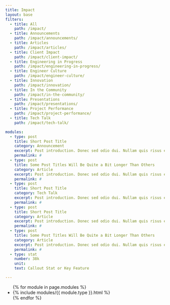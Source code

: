 ```yaml
---
title: Impact
layout: base
filters:
  - title: All
    path: /impact/
  - title: Announcements
    path: /impact/announcements/
  - title: Articles
    path: /impact/articles/
  - title: Client Impact
    path: /impact/client-impact/
  - title: Engineering in Progress
    path: /impact/engineering-in-progress/
  - title: Engineer Culture
    path: /impact/engineer-culture/
  - title: Innovation
    path: /impact/innovation/
  - title: In the Community
    path: /impact/in-the-community/
  - title: Presentations
    path: /impact/presentations/
  - title: Project Performance
    path: /impact/project-performance/
  - title: Tech Talk
    path: /impact/tech-talk/

modules:
  - type: post
    title: Short Post Title
    category: Announcement
    excerpt: Post introduction. Donec sed odio dui. Nullam quis risus eget urna mollis ornare vel eu leo. Donec sed odio dui. Nullam quis risus eget urna mollis ornare vel eu leo.
    permalink: #
  - type: post
    title: Some Post Titles Will Be Quite a Bit Longer Than Others
    category: Article
    excerpt: Post introduction. Donec sed odio dui. Nullam quis risus eget urna mollis ornare vel eu leo. Donec sed odio dui. Nullam quis risus eget urna mollis ornare vel eu leo.
    permalink: #
  - type: post
    title: Short Post Title
    category: Tech Talk
    excerpt: Post introduction. Donec sed odio dui. Nullam quis risus eget urna mollis ornare vel eu leo. Donec sed odio dui. Nullam quis risus eget urna mollis ornare vel eu leo.
    permalink: #
  - type: post
    title: Short Post Title
    category: Article
    excerpt: Post introduction. Donec sed odio dui. Nullam quis risus eget urna mollis ornare vel eu leo. Donec sed odio dui. Nullam quis risus eget urna mollis ornare vel eu leo.
    permalink: #
  - type: post
    title: Some Post Titles Will Be Quite a Bit Longer Than Others
    category: Article
    excerpt: Post introduction. Donec sed odio dui. Nullam quis risus eget urna mollis ornare vel eu leo. Donec sed odio dui. Nullam quis risus eget urna mollis ornare vel eu leo.
    permalink: #
  - type: stat
    number: 38k
    unit: 
    text: Callout Stat or Key Feature

---
```


<ul class="row -separators semantic-only-list">
  {% for module in page.modules %}
    <li class="row-block">
      {% include modules/{{ module.type }}.html %}
    </li>
  {% endfor %}
</ul>